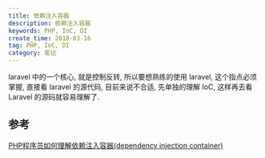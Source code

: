 ```yaml
---
title: 依赖注入容器
description: 依赖注入容器
keywords: PHP, IoC, DI
create_time: 2018-03-16
tag: PHP, IoC, DI
category: 笔记
---
```


laravel 中的一个核心, 就是控制反转, 所以要想熟练的使用 laravel, 这个指点必须掌握, 直接看 laravel 的源代码, 目前来说不合适, 先单独的理解 IoC, 这样再去看 Laravel 的源码就容易理解了.

## 参考

[PHP程序员如何理解依赖注入容器(dependency injection container)](https://segmentfault.com/a/1190000002424023)

